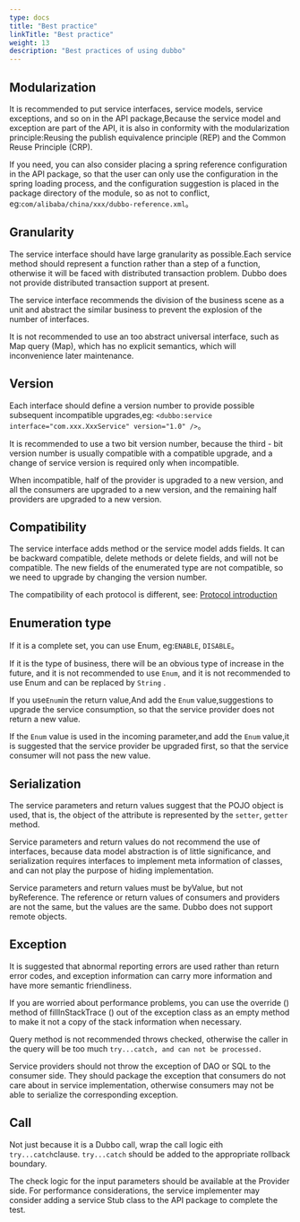 ```yaml
---
type: docs
title: "Best practice"
linkTitle: "Best practice"
weight: 13
description: "Best practices of using dubbo"
---
```


## Modularization

It is recommended to put service interfaces, service models, service exceptions, and so on in the API package,Because the service model and exception are part of the API, it is also in conformity with the modularization principle:Reusing the publish equivalence principle (REP) and the Common Reuse Principle (CRP).

If you need, you can also consider placing a spring reference configuration in the API package, so that the user can only use the configuration in the spring loading process, and the configuration suggestion is placed in the package directory of the module, so as not to conflict, eg:`com/alibaba/china/xxx/dubbo-reference.xml`。

## Granularity

The service interface should have large granularity as possible.Each service method should represent a function rather than a step of a function, otherwise it will be faced with distributed transaction problem. Dubbo does not provide distributed transaction support at present.

The service interface recommends the division of the business scene as a unit and abstract the similar business to prevent the explosion of the number of interfaces.

It is not recommended to use an too abstract universal interface, such as Map query (Map), which has no explicit semantics, which will inconvenience later maintenance.

## Version

Each interface should define a version number to provide possible subsequent incompatible upgrades,eg: `<dubbo:service interface="com.xxx.XxxService" version="1.0" />`。

It is recommended to use a two bit version number, because the third - bit version number is usually compatible with a compatible upgrade, and a change of service version is required only when incompatible.

When incompatible, half of the provider is upgraded to a new version, and all the consumers are upgraded to a new version, and the remaining half providers are upgraded to a new version.

## Compatibility

The service interface adds method or the service model adds fields. It can be backward compatible, delete methods or delete fields, and will not be compatible. The new fields of the enumerated type are not compatible, so we need to upgrade by changing the version number.

The compatibility of each protocol is different, see: [Protocol introduction](../references/protocol/introduction/)

## Enumeration type

If it is a complete set, you can use Enum, eg:`ENABLE`, `DISABLE`。

If it is the type of business, there will be an obvious type of increase in the future, and it is not recommended to use  `Enum`, and it is not recommended to use Enum and can be replaced by  `String` .

If you use`Enum`in the return value,And add the  `Enum` value,suggestions to upgrade the service consumption, so that the service provider does not return a new value.

If the  `Enum`  value is used in the incoming parameter,and add the `Enum` value,it is suggested that the service provider be upgraded first, so that the service consumer will not pass the new value.

## Serialization

The service parameters and return values suggest that the POJO object is used, that is, the object of the attribute is represented by the `setter`, `getter` method.

Service parameters and return values do not recommend the use of interfaces, because data model abstraction is of little significance, and serialization requires interfaces to implement meta information of classes, and can not play the purpose of hiding implementation.

Service parameters and return values must be byValue, but not byReference. The reference or return values of consumers and providers are not the same, but the values are the same. Dubbo does not support remote objects.

## Exception

It is suggested that abnormal reporting errors are used rather than return error codes, and exception information can carry more information and have more semantic friendliness.

If you are worried about performance problems, you can use the override () method of fillInStackTrace () out of the exception class as an empty method to make it not a copy of the stack information when necessary.

Query method is not recommended throws checked, otherwise the caller in the query will be too much `try...catch, and can not be processed.`

Service providers should not throw the exception of DAO or SQL to the consumer side. They should package the exception that consumers do not care about in service implementation, otherwise consumers may not be able to serialize the corresponding exception.

## Call

Not just because it is a Dubbo call, wrap the call logic eith `try...catch`clause. `try...catch` should be added to the appropriate rollback boundary.

The check logic for the input parameters should be available at the Provider side. For performance considerations, the service implementer may consider adding a service Stub class to the API package to complete the test.